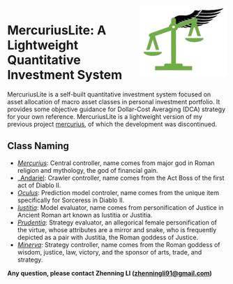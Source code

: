<img align="right" src="https://raw.githubusercontent.com/lzhenn/mercuriuslite/master/mercuriuslite.png" alt="TesseLune Logo" width="200">

# MercuriusLite: A Lightweight Quantitative Investment System

MercuriusLite is a self-built quantitative investment system focused on asset allocation of macro asset classes in personal investment portfolio. 
It provides some objective guidance for Dollar-Cost Averaging (DCA) strategy for your own reference. 
MercuriusLite is a lightweight version of my previous project [mercurius](https://github.com/lzhenn/mercurius), of which the development was discontinued.

## Class Naming
* _[Mercurius](https://en.wikipedia.org/wiki/Mercury_(mythology))_: Central controller, name comes from major god in Roman religion and mythology, the god of financial gain.
* _[Andariel](http://classic.battle.net/diablo2exp/monsters/act1-andariel.shtml): Crawler controller, name comes from the Act Boss of the first act of Diablo II.
* _[Oculus](http://classic.battle.net/diablo2exp/items/normal/usorceress.shtml)_: Prediction model controler, name comes from the unique item specifically for Sorceress in Diablo II.
* _[Iustitia](https://en.wikipedia.org/wiki/Lady_Justice)_: Model evaluator, name comes from personification of Justice in Ancient Roman art known as Iustitia or Justitia.
* _[Prudentia](https://en.wikipedia.org/wiki/Prudence)_: Strategy evaluator, an allegorical female personification of the virtue, whose attributes are a mirror and snake, who is frequently depicted as a pair with Justitia, the Roman goddess of Justice. 
* _[Minerva](https://en.wikipedia.org/wiki/Minerva)_: Strategy controller, name comes from the Roman goddess of wisdom, justice, law, victory, and the sponsor of arts, trade, and strategy.

**Any question, please contact Zhenning LI (zhenningli91@gmail.com)**
